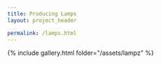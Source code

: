 ```yaml
---
title: Producing Lamps
layout: project_header

permalink: /lamps.html
---
```


{% include gallery.html folder="/assets/lampz" %}